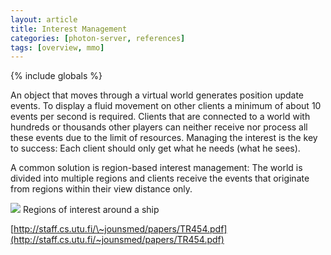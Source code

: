 ```yaml
---
layout: article
title: Interest Management
categories: [photon-server, references]
tags: [overview, mmo]
---
```

{% include globals %}

An object that moves through a virtual world generates position update
events. To display a fluid movement on other clients a minimum of about
10 events per second is required. Clients that are connected to a world
with hundreds or thousands other players can neither receive nor process
all these events due to the limit of resources. Managing the interest is
the key to success: Each client should only get what he needs (what he
sees).

A common solution is region-based interest management: The world is
divided into multiple regions and clients receive the events that
originate from regions within their view distance only.

![](../img/mmo-TR454pic.png) Regions of interest around a ship

[http://staff.cs.utu.fi/\~jounsmed/papers/TR454.pdf](http://staff.cs.utu.fi/~jounsmed/papers/TR454.pdf)
